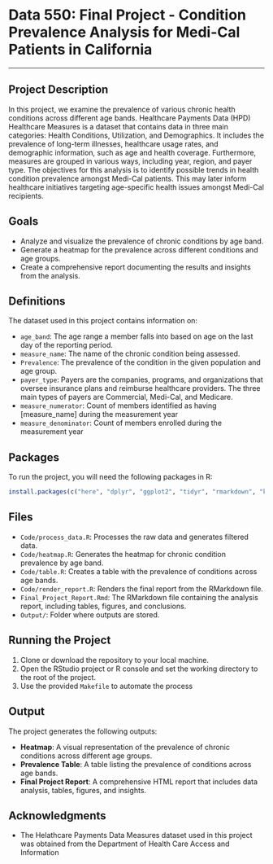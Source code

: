 # Data 550: Final Project - Condition Prevalence Analysis for Medi-Cal Patients in California
------------------------------------------------------------------------
## Project Description

In this project, we examine the prevalence of various chronic health conditions across different age bands. Healthcare Payments Data (HPD) Healthcare Measures is a dataset that contains data in three main categories: Health Conditions, Utilization, and Demographics.  It includes the prevalence of long-term illnesses, healthcare usage rates, and demographic information, such as age and health coverage. Furthermore, measures are grouped in various ways, including year, region, and payer type. The objectives for this analysis is to identify possible trends in health condition prevalence amongst Medi-Cal patients. This may later inform healthcare initiatives targeting age-specific health issues amongst Medi-Cal recipients.

## Goals

- Analyze and visualize the prevalence of chronic conditions by age band.
- Generate a heatmap for the prevalence across different conditions and age groups.
- Create a comprehensive report documenting the results and insights from the analysis.

## Definitions

The dataset used in this project contains information on:
- `age_band`: The age range a member falls into based on age on the last day of the reporting period.
- `measure_name`: The name of the chronic condition being assessed.
- `Prevalence`: The prevalence of the condition in the given population and age group.
- `payer_type`: Payers are the companies, programs, and organizations that oversee insurance plans and reimburse healthcare providers. The three main types of payers are Commercial, Medi-Cal, and Medicare.
- `measure_numerator`: Count of members identified as having [measure_name] during the measurement year
- `measure_denominator`: Count of members enrolled during the measurement year



## Packages

To run the project, you will need the following packages in R:

```r
install.packages(c("here", "dplyr", "ggplot2", "tidyr", "rmarkdown", "knitr"))
```
## Files

- `Code/process_data.R`: Processes the raw data and generates filtered data.
- `Code/heatmap.R`: Generates the heatmap for chronic condition prevalence by age band.
- `Code/table.R`: Creates a table with the prevalence of conditions across age bands.
- `Code/render_report.R`: Renders the final report from the RMarkdown file.
- `Final_Project_Report.Rmd`: The RMarkdown file containing the analysis report, including tables, figures, and conclusions.
- `Output/`: Folder where outputs are stored.

## Running the Project

1. Clone or download the repository to your local machine.
2. Open the RStudio project or R console and set the working directory to the root of the project.
3. Use the provided `Makefile` to automate the process

## Output

The project generates the following outputs:
- **Heatmap**: A visual representation of the prevalence of chronic conditions across different age groups.
- **Prevalence Table**: A table listing the prevalence of conditions across age bands.
- **Final Project Report**: A comprehensive HTML report that includes data analysis, tables, figures, and insights.

## Acknowledgments

- The Helathcare Payments Data Measures dataset used in this project was obtained from the Department of Health Care Access and Information

```
